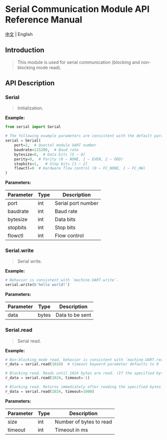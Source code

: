 # Serial Communication Module API Reference Manual

[中文](../zh/serial_API参考手册.md) | English

## Introduction

> This module is used for serial communication (blocking and non-blocking mode read).

## API Description

### Serial

> Initialization.

**Example:**

```python
from serial import Serial

# The following example parameters are consistent with the default parameters
serial = Serial(
    port=2,  # Quectel module UART number
    baudrate=115200,  # Baud rate
    bytesize=8,  # Data bits [5 ~ 8]
    parity=0,  # Parity (0 – NONE, 1 – EVEN, 2 – ODD)
    stopbits=1,   # Stop bits [1 ~ 2]
    flowctl=0  # Hardware flow control (0 – FC_NONE, 1 – FC_HW)
)
```

**Parameters:**

| Parameter | Type | Description |
| --------- | ---- | ----------- |
| port      | int  | Serial port number |
| baudrate  | int  | Baud rate |
| bytesize  | int  | Data bits |
| stopbits  | int  | Stop bits |
| flowctl   | int  | Flow control |

### Serial.write

> Serial write.

**Example:**

```python
# Behavior is consistent with `machine.UART.write`.
serial.write(b'hello world!')
```

**Parameters:**

| Parameter | Type  | Description    |
| --------- | ----- | -------------- |
| data      | bytes | Data to be sent |

### Serial.read

> Serial read.

**Example:**

```python
# Non-blocking mode read, behavior is consistent with `machine.UART.read`
r_data = serial.read(1024)  # timeout keyword parameter defaults to 0

# Blocking read. Reads until 1024 bytes are read. (If the specified bytes are not read, it will block indefinitely.)
r_data = serial.read(1024, timeout=-1)

# Blocking read. Returns immediately after reading the specified bytes. (If the specified bytes are not read within the timeout (ms), it returns the actual read bytes.)
r_data = serial.read(1024, timeout=1000)
```

**Parameters:**

| Parameter | Type | Description       |
| --------- | ---- | ----------------- |
| size      | int  | Number of bytes to read |
| timeout   | int  | Timeout in ms     |